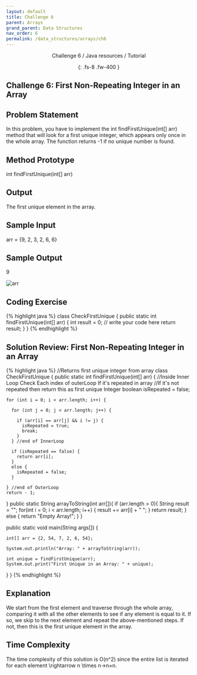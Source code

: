 ```yaml
---
layout: default
title: Challenge 6
parent: Arrays
grand_parent: Data Structures
nav_order: 6
permalink: /data_structures/arrays/ch6
---
```

<div align="center" markdown="1">
Challenge 6 / Java resources / Tutorial

{: .fs-8 .fw-400 }
</div>

## Challenge 6: First Non-Repeating Integer in an Array

## Problem Statement 
In this problem, you have to implement the int findFirstUnique(int[] arr) method that will look for a first unique integer, which appears only once in the whole array. The function returns -1 if no unique number is found.

## Method Prototype 
int findFirstUnique(int[] arr)

## Output 
The first unique element in the array.

## Sample Input 
arr = {9, 2, 3, 2, 6, 6}

## Sample Output 
9

![arr](https://raw.githubusercontent.com/JavaLvivDev/prog-resources/master/resources/arr/arr86.png)

## Coding Exercise

{% highlight java %}
class CheckFirstUnique
{
 public static int findFirstUnique(int[] arr) 
 {
   int result = 0;
   // write your code here
   return result;
 }
}
{% endhighlight %}

## Solution Review: First Non-Repeating Integer in an Array

{% highlight java %}
//Returns first unique integer from array
class CheckFirstUnique {
  public static int findFirstUnique(int[] arr) {
    //Inside Inner Loop Check Each index of outerLoop If it's repeated in array
    //If it's not repeated then return this as first unique Integer
    boolean isRepeated = false;

    for (int i = 0; i < arr.length; i++) {

      for (int j = 0; j < arr.length; j++) {

        if (arr[i] == arr[j] && i != j) {
          isRepeated = true;
          break;
        }
      } //end of InnerLoop

      if (isRepeated == false) {
        return arr[i];
      }
      else {
        isRepeated = false;
      }
    
    } //end of OuterLoop
    return - 1;
  }
  public static String arrayToString(int arr[]){
    if (arr.length > 0){
      String result = "";
      for(int i = 0; i < arr.length; i++) {
        result += arr[i] + " ";
      }
      return result;
    }
    else {
      return "Empty Array!";
    }
  }

  public static void  main(String args[]) {

    int[] arr = {2, 54, 7, 2, 6, 54};

    System.out.println("Array: " + arrayToString(arr));

    int unique = findFirstUnique(arr);
    System.out.print("First Unique in an Array: " + unique);

  }
}
{% endhighlight %}

## Explanation 
We start from the first element and traverse through the whole array, comparing it with all the other elements to see if any element is equal to it. If so, we skip to the next element and repeat the above-mentioned steps. If not, then this is the first unique element in the array.
## Time Complexity 
The time complexity of this solution is O(n^2) since the entire list is iterated for each element \rightarrow n \times n→n×n.